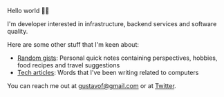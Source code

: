 Hello world :wave::mate:

I'm developer interested in infrastructure, backend services and software quality.

Here are some other stuff that I'm keen about:
- [Random gists](https://gist.github.com/gustavo-freitas): Personal quick notes containing perspectives, hobbies, food recipes and travel suggestions   
- [Tech articles](https://medium.com/@gustavo_f): Words that I've been writing related to computers

You can reach me out at gustavof@gmail.com or at [Twitter](twitter.com/gustavo_freitas).
